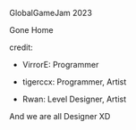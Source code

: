 GlobalGameJam 2023

Gone Home


credit:

- VirrorE: Programmer

- tigerccx: Programmer, Artist

- Rwan: Level Designer, Artist


And we are all Designer XD
